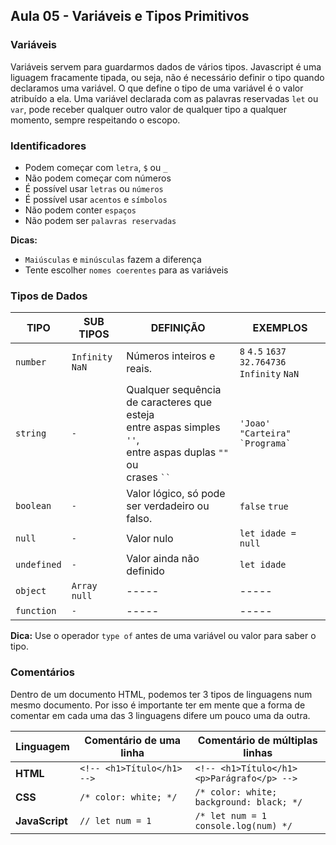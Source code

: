 ## Aula 05 - Variáveis e Tipos Primitivos

### Variáveis

Variáveis servem para guardarmos dados de vários tipos. Javascript é uma liguagem fracamente tipada, ou seja, não é necessário definir o tipo quando declaramos uma variável.
O que define o tipo de uma variável é o valor atribuído a ela.
Uma variável declarada com as palavras reservadas `let` ou `var`, pode receber qualquer outro valor de qualquer tipo a qualquer momento, sempre respeitando o escopo.

### Identificadores

- Podem começar com `letra`, `$` ou `_`
- Não podem começar com números
- É possível usar `letras` ou `números`
- É possível usar `acentos` e `símbolos`
- Não podem conter `espaços`
- Não podem ser `palavras reservadas` 

**Dicas:**

- `Maiúsculas` e `minúsculas` fazem a diferença
- Tente escolher `nomes coerentes` para as variáveis

### Tipos de Dados

|     TIPO    |        SUB TIPOS         |          DEFINIÇÃO         |     EXEMPLOS   |
| ----------- | ------------------------ | -------------------------  | -------------- |
|   `number`  | `Infinity`<br> `NaN` | Números inteiros e reais.      | `8` `4.5` `1637` `32.764736`<br> `Infinity` `NaN`   |
|   `string`  |         `-`          | Qualquer sequência de caracteres que esteja<br>entre aspas simples `''`,<br>entre aspas duplas `""` ou<br> crases ` `` ` | `'Joao'` `"Carteira"` <code>&#96;Programa&#96;</code>  |
|  `boolean`  |         `-`          | Valor lógico, só pode ser verdadeiro ou falso.   | `false` `true`   |
|    `null`   |         `-`          | Valor nulo   | `let idade = null`   |
| `undefined` |         `-`          | Valor ainda não definido   | `let idade`    |
|   `object`  |  `Array`<br>`null`   | -----   | -----   |
|  `function` |         `-`          | -----   | -----   |

**Dica:** Use o operador `type of` antes de uma variável ou valor para saber o tipo.

### Comentários

Dentro de um documento HTML, podemos ter 3 tipos de linguagens num mesmo documento. Por isso é importante ter em mente que a forma de comentar em cada uma das 3 linguagens difere um pouco uma da outra.

| Linguagem       |  Comentário de uma linha  |          Comentário de múltiplas linhas              |
| --------------- | ------------------------- | ---------------------------------------------------- |
|  **HTML**       | `<!-- <h1>Título</h1> -->`| `<!-- <h1>Título</h1>`<br> `<p>Parágrafo</p> -->`    |
|  **CSS**        |  `/* color: white; */`    | `/* color: white;`<br>  `background: black; */`      |
|  **JavaScript** |  `// let num = 1`         | `/* let num = 1`<br>`console.log(num) */`            |
